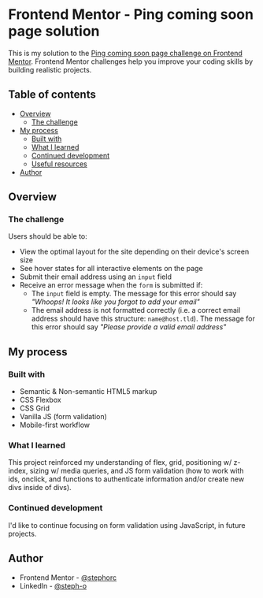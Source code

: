 # Frontend Mentor - Ping coming soon page solution

This is my solution to the [Ping coming soon page challenge on Frontend Mentor](https://www.frontendmentor.io/challenges/ping-single-column-coming-soon-page-5cadd051fec04111f7b848da). Frontend Mentor challenges help you improve your coding skills by building realistic projects. 

## Table of contents

- [Overview](#overview)
  - [The challenge](#the-challenge)
  <!-- - [Screenshot](#screenshot) -->
  <!-- - [Links](#links) -->
- [My process](#my-process)
  - [Built with](#built-with)
  - [What I learned](#what-i-learned)
  - [Continued development](#continued-development)
  - [Useful resources](#useful-resources)
- [Author](#author)
<!-- - [Acknowledgments](#acknowledgments) -->

## Overview

### The challenge

Users should be able to:

- View the optimal layout for the site depending on their device's screen size
- See hover states for all interactive elements on the page
- Submit their email address using an `input` field
- Receive an error message when the `form` is submitted if:
	- The `input` field is empty. The message for this error should say *"Whoops! It looks like you forgot to add your email"*
	- The email address is not formatted correctly (i.e. a correct email address should have this structure: `name@host.tld`). The message for this error should say *"Please provide a valid email address"*

<!-- ### Screenshot

![Desktop Solution](https://github.com/stephorc/testimonials-grid-section/blob/main/desktop-solution.png)

![Tablet Solution](https://github.com/stephorc/testimonials-grid-section/blob/main/tablet-solution.png)

![Mobile Solution](https://github.com/stephorc/testimonials-grid-section/blob/main/mobile-solution.png)

### Links

- Solution URL: [Add solution URL here](https://your-solution-url.com)
- Live Site URL: [Add live site URL here](https://your-live-site-url.com) -->

## My process

### Built with

- Semantic & Non-semantic HTML5 markup
- CSS Flexbox
- CSS Grid
- Vanilla JS (form validation)
- Mobile-first workflow
<!-- - [React](https://reactjs.org/) - JS library
- [Next.js](https://nextjs.org/) - React framework
- [Styled Components](https://styled-components.com/) - For styles -->

### What I learned

This project reinforced my understanding of flex, grid, positioning w/ z-index, sizing w/ media queries, and JS form validation (how to work with ids, onclick, and functions to authenticate information and/or create new divs inside of divs).

<!-- To see how you can add code snippets, see below:

```html
<h1>Some HTML code I'm proud of</h1>
```
```css
.proud-of-this-css {
  color: papayawhip;
}
```
```js
const proudOfThisFunc = () => {
  console.log('🎉')
}
```

If you want more help with writing markdown, we'd recommend checking out [The Markdown Guide](https://www.markdownguide.org/) to learn more. -->

### Continued development

I'd like to continue focusing on form validation using JavaScript, in future projects.

<!-- ### Useful resources

- [Example resource 1](https://www.example.com) - This helped me for XYZ reason. I really liked this pattern and will use it going forward.
- [Example resource 2](https://www.example.com) - This is an amazing article which helped me finally understand XYZ. I'd recommend it to anyone still learning this concept. -->

## Author

<!-- - Website - [Add your name here](https://www.your-site.com) -->
- Frontend Mentor - [@stephorc](https://www.frontendmentor.io/profile/stephorc)
- LinkedIn - [@steph-o](https://www.linkedin.com/in/steph-o/)

<!-- ## Acknowledgments

This is where you can give a hat tip to anyone who helped you out on this project. Perhaps you worked in a team or got some inspiration from someone else's solution. This is the perfect place to give them some credit. -->